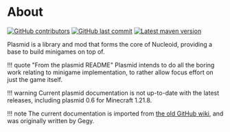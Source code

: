 # About

[![GitHub contributors](https://img.shields.io/github/contributors/NucleoidMC/plasmid?logo=github&style=for-the-badge)](https://github.com/NucleoidMC/plasmid)
[![GitHub last commit](https://img.shields.io/github/last-commit/NucleoidMC/plasmid?logo=github&style=for-the-badge)](https://github.com/NucleoidMC/plasmid)
[![Latest maven version](https://img.shields.io/maven-metadata/v?label=Latest%20version&style=for-the-badge&metadataUrl=https%3A%2F%2Fmaven.nucleoid.xyz%2Fxyz%2Fnucleoid%2Fplasmid%2Fmaven-metadata.xml)](https://nucleoid.xyz/use/)

Plasmid is a library and mod that forms the core of Nucleoid, providing a base to build minigames on top of.

!!! quote "From the plasmid README"
    Plasmid intends to do all the boring work relating to minigame implementation, to rather allow focus effort on just the game itself.

!!! warning
    Current plasmid documentation is not up-to-date with the latest releases, including plasmid 0.6 for Minecraft 1.21.8.

!!! note
    The current documentation is imported from [the old GitHub wiki](https://github.com/NucleoidMC/plasmid/wiki), and was originally written by Gegy.
